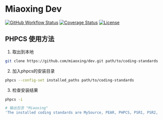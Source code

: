 # Miaoxing Dev

[![GitHub Workflow Status](https://img.shields.io/github/workflow/status/miaoxing/dev/Build?style=flat-square)](https://github.com/miaoxing/dev/actions)
[![Coverage Status](https://img.shields.io/coveralls/miaoxing/dev.svg?style=flat-square)](https://coveralls.io/r/miaoxing/dev?branch=master)
[![License](http://img.shields.io/badge/license-MIT-brightgreen.svg?style=flat-square)](http://www.opensource.org/licenses/MIT)

## PHPCS 使用方法

1. 取出到本地

  ```sh
  git clone https://github.com/miaoxing/dev.git path/to/coding-standards
  ```

2. 加入phpcs的安装目录

  ```sh
  phpcs --config-set installed_paths path/to/coding-standards
  ```

3. 检查安装结果

  ```sh
  phpcs -i

  # 输出包含 "Miaoxing"
  'The installed coding standards are MySource, PEAR, PHPCS, PSR1, PSR2, Squiz, Zend and Miaoxing'
  ```
